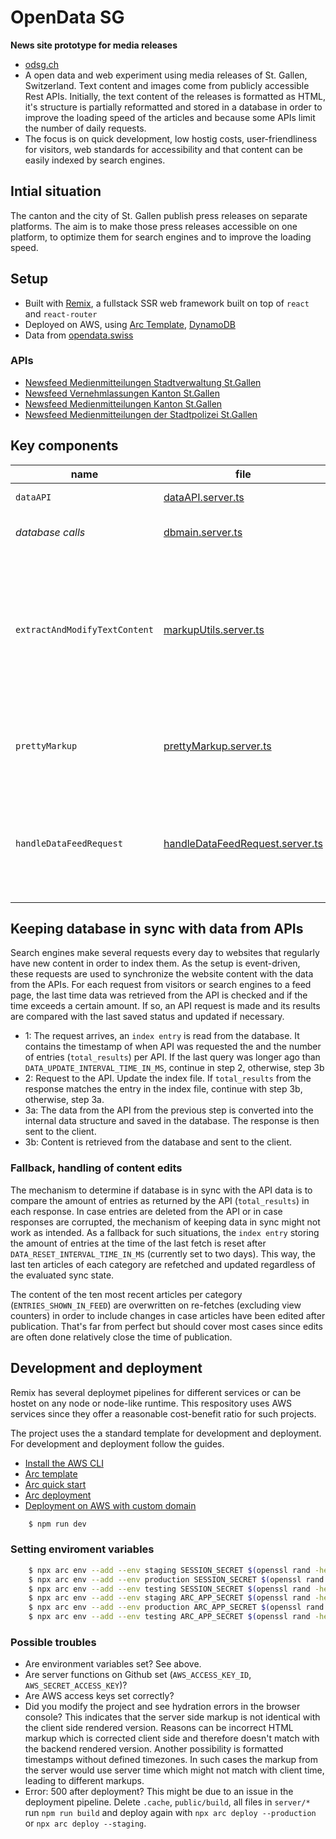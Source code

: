 # OpenData SG

**News site prototype for media releases**

- [odsg.ch](https://odsg.ch)
- A open data and web experiment using media releases of St. Gallen, Switzerland. Text content and images come from publicly accessible Rest APIs. Initially, the text content of the releases is formatted as HTML, it's structure is partially reformatted and stored in a database in order to improve the loading speed of the articles and because some APIs limit the number of daily requests.
- The focus is on quick development, low hostig costs, user-friendliness for visitors, web standards for accessibility and that content can be easily indexed by search engines.


## Intial situation

The canton and the city of St. Gallen publish press releases on separate platforms. The aim is to make those press releases accessible on one platform, to optimize them for search engines and to improve the loading speed. 


## Setup

- Built with [Remix](https://github.com/remix-run), a fullstack SSR web framework built on top of `react` and `react-router`
- Deployed on AWS, using [Arc Template](https://github.com/remix-run/remix/tree/main/templates/classic-remix-compiler/arc), [DynamoDB](https://aws.amazon.com/dynamodb/)
- Data from [opendata.swiss](https://opendata.swiss)

### APIs

- [Newsfeed Medienmitteilungen Stadtverwaltung St.Gallen](https://opendata.swiss/de/dataset/newsfeed-medienmitteilungen-stadtverwaltung-st-gallen)
- [Newsfeed Vernehmlassungen Kanton St.Gallen](https://opendata.swiss/de/dataset/newsfeed-vernehmlassungen-kanton-st-gallen)
- [Newsfeed Medienmitteilungen Kanton St.Gallen](https://opendata.swiss/de/dataset/newsfeed-medienmitteilungen-kanton-st-gallen)
- [Newsfeed Medienmitteilungen der Stadtpolizei St.Gallen](https://opendata.swiss/de/dataset/newsfeed-medienmitteilungen-der-stadtpolizei-st-gallen)



## Key components

| name | file |           function        | noteworthy dependencies |
|---|---|------------------------------------------------------------------------------------|---|
|`dataAPI`|[dataAPI.server.ts](./app/serverOnly/dataAPI/dataAPI.server.ts)| fetching data from API |[dataAPIConfigConstructor](./app/serverOnly/dataAPI/dataAPIConfigConstructor.server.ts)|
|*database calls*|[dbmain.server.ts](./app/serverOnly/dynamoDB/dbmain.server.ts)| interactions with DynamoDB ||
|`extractAndModifyTextContent`|[markupUtils.server.ts](./app/serverOnly/dataAPI/markupUtils.server.ts)| re-format text content: extract article lead (used for *meta description*), replace subtitles formatted in `<b>` with `<h2>` tags |[linkdom](https://github.com/linkdom/linkdom), [sanitize-html](https://github.com/apostrophecms/sanitize-html)|
|`prettyMarkup`|[prettyMarkup.server.ts](./app/serverOnly/dataAPI/prettyMarkup.server.ts)| convert article to the internal datastructure by configuration ||
|`handleDataFeedRequest`|[handleDataFeedRequest.server.ts](./app/serverOnly/forLoader/handleDataFeedRequest.server.ts)| data reqeust by route params: check for last update, fetch data from API, store new data |`extractAndModifyTextContent`,  `prettyMarkup`,  `dataAPI`,  *database calls*|



## Keeping database in sync with data from APIs

Search engines make several requests every day to websites that regularly have new content in order to index them. As the setup is event-driven, these requests are used to synchronize the website content with the data from the APIs. For each request from visitors or search engines to a feed page, the last time data was retrieved from the API is checked and if the time exceeds a certain amount. If so, an API request is made and its results are compared with the last saved status and updated if necessary.

- 1: The request arrives, an `index entry` is read from the database. It contains the timestamp of when API was requested the and the number of entries (`total_results`) per API. If the last query was longer ago than `DATA_UPDATE_INTERVAL_TIME_IN_MS`, continue in step 2, otherwise, step 3b
- 2: Request to the API. Update the index file. If `total_results` from the response matches the entry in the index file, continue with step 3b, otherwise, step 3a.
- 3a: The data from the API from the previous step is converted into the internal data structure and saved in the database. The response is then sent to the client.
- 3b: Content is retrieved from the database and sent to the client.

### Fallback, handling of content edits
The mechanism to determine if database is in sync with the API data is to compare the amount of entries as returned by the API (`total_results`) in each response. In case entries are deleted from the API or in case responses are corrupted, the mechanism of keeping data in sync might not work
as intended. As a fallback for such situations, the `index entry` storing the amount of entries at the time of the last fetch is reset after `DATA_RESET_INTERVAL_TIME_IN_MS` (currently set to two days). This way, the last ten articles of each category are refetched and updated regardless of 
the evaluated sync state. 

The content of the ten most recent articles per category (`ENTRIES_SHOWN_IN_FEED`) are overwritten on re-fetches (excluding view counters) in order to include changes in case articles have been edited after publication. That's far from perfect but should cover most cases since edits are often done
relatively close the time of publication.


## Development and deployment

Remix has several deploymet pipelines for different services or can be hostet on any node or node-like runtime. This respository uses AWS services since they offer a reasonable cost-benefit ratio for such projects. 

The project uses the a standard template for development and deployment. For development and deployment follow the guides.
- [Install the AWS CLI](https://docs.aws.amazon.com/cli/latest/userguide/install-cliv2.html)
- [Arc template](https://github.com/remix-run/remix/tree/main/templates/classic-remix-compiler/arc)
- [Arc quick start](https://arc.codes/docs/en/get-started/quickstart)
- [Arc deployment](https://arc.codes/docs/en/reference/cli/deploy)
- [Deployment on AWS with custom domain](https://arc.codes/docs/en/guides/domains/registrars/route53-and-cloudfront)


```sh
    $ npm run dev
```

### Setting enviroment variables

```sh
    $ npx arc env --add --env staging SESSION_SECRET $(openssl rand -hex 32)
    $ npx arc env --add --env production SESSION_SECRET $(openssl rand -hex 32)
    $ npx arc env --add --env testing SESSION_SECRET $(openssl rand -hex 32)
    $ npx arc env --add --env staging ARC_APP_SECRET $(openssl rand -hex 32)
    $ npx arc env --add --env production ARC_APP_SECRET $(openssl rand -hex 32)
    $ npx arc env --add --env testing ARC_APP_SECRET $(openssl rand -hex 32)
```

### Possible troubles

- Are environment variables set? See above.
- Are server functions on Github set (`AWS_ACCESS_KEY_ID`, `AWS_SECRET_ACCESS_KEY`)?
- Are AWS access keys set correctly?
- Did you modify the project and see hydration errors in the browser console? This indicates that the server side markup is not identical with the client side rendered version. Reasons can be incorrect HTML markup which is corrected client side and therefore doesn't match with the backend rendered version. Another possibility is formatted timestamps without defined timezones. In such cases the markup from the server would use server time which might not match with client time, leading to different markups.
- Error: 500 after deployment? This might be due to an issue in the deployment pipeline. Delete `.cache`, `public/build`, all files in `server/*` run `npm run build` and deploy again with `npx arc deploy --production` or `npx arc deploy --staging`.


